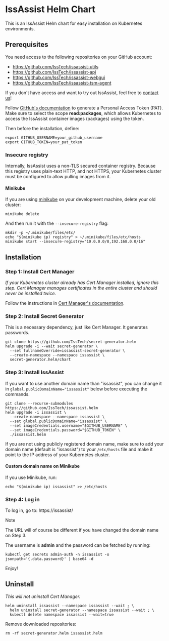 IssAssist Helm Chart
=====================
This is an IssAssist Helm chart for easy installation on Kubernetes 
environments.


Prerequisites
--------------
You need access to the following repositories on your GitHub account:
- https://github.com/IssTech/issassist-utils
- https://github.com/IssTech/issassist-api
- https://github.com/IssTech/issassist-webgui
- https://github.com/IssTech/issassist-tsm-agent

If you don't have access and want to try out IssAssist, feel free to [contact us](https://www.isstech.io/kontakt)!

Follow [GitHub's documentation](https://docs.github.com/en/authentication/keeping-your-account-and-data-secure/managing-your-personal-access-tokens#creating-a-personal-access-token-classic) 
to generate a Personal Access Token (PAT).
Make sure to select the scope **read:packages**, which allows Kubernetes to 
access the IssAssist container images (packages) using the token.

Then before the installation, define:
```shell
export GITHUB_USERNAME=your_github_username
export GITHUB_TOKEN=your_pat_token
```

### Insecure registry
Internally, IssAssist uses a non-TLS secured container registry. 
Because this registry uses plain-text HTTP, and not HTTPS, 
your Kubernetes cluster must be configured to allow pulling images from it.

#### Minikube
If you are using [minikube](https://minikube.sigs.k8s.io/docs/) 
on your development machine, delete your old cluster:
```shell
minikube delete
```
And then run it with the `--insecure-registry` flag:
```shell
mkdir -p ~/.minikube/files/etc/
echo "$(minikube ip) registry" > ~/.minikube/files/etc/hosts
minikube start --insecure-registry="10.0.0.0/8,192.168.0.0/16"
```

Installation
--------------

### Step 1: Install Cert Manager

_If your Kubernetes cluster already has Cert Manager installed, 
ignore this step. 
Cert Manager manages certificates in the entire cluster and should never be 
installed twice._

Follow the instructions in 
[Cert Manager's documentation](https://cert-manager.io/docs/installation/helm/).

### Step 2: Install Secret Generator

This is a necessary dependency, just like Cert Manager. It generates passwords.

```shell
git clone https://github.com/IssTech/secret-generator.helm
helm upgrade -i --wait secret-generator \
  --set fullnameOverride=issassist-secret-generator \
  --create-namespace --namespace issassist \
  secret-generator.helm/chart
```

### Step 3: Install IssAssist

If you want to use another domain name than "issassist", you can change it in 
`global.publicDomainName="issassist"` below before executing the commands.

```shell
git clone --recurse-submodules https://github.com/IssTech/issassist.helm
helm upgrade -i issassist \
  --create-namespace --namespace issassist \
  --set global.publicDomainName="issassist" \
  --set imageCredentials.username="$GITHUB_USERNAME" \
  --set imageCredentials.password="$GITHUB_TOKEN" \
  ./issassist.helm
```

If you are not using publicly registered domain name, make sure to add your
domain name (default is "issassist") to your `/etc/hosts` file and make it
point to the IP address of your Kubernetes cluster.

#### Custom domain name on Minikube
If you use Minikube, run:
```shell
echo "$(minikube ip) issassist" >> /etc/hosts
```

### Step 4: Log in
To log in, go to: https://issassist/

> [!NOTE]
> The URL will of course be different if you have changed the domain name on 
> Step 3.

The username is **admin** and the password can be fetched by running:
```shell
kubectl get secrets admin-auth -n issassist -o jsonpath='{.data.password}' | base64 -d
```

Enjoy!

Uninstall
------------
_This will not uninstall Cert Manager._

```shell
helm uninstall issassist --namespace issassist --wait ; \
  helm uninstall secret-generator --namespace issassist --wait ; \
  kubectl delete namespace issassist --wait=true
```

Remove downloaded repositories:
```shell
rm -rf secret-generator.helm issassist.helm
```
